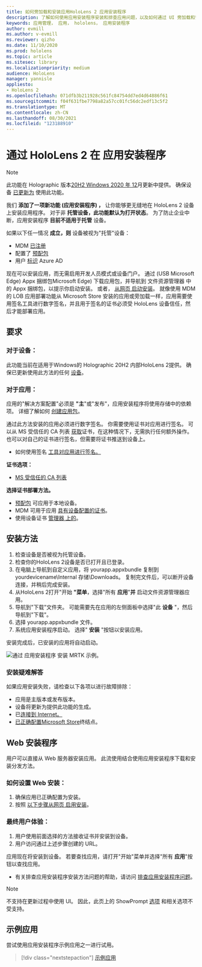 ```yaml
---
title: 如何旁加载和安装应用HoloLens 2 应用安装程序
description: 了解如何使用应用安装程序安装和排查应用问题，以及如何通过 UI 旁加载和安装应用。
keywords: 应用管理， 应用， hololens， 应用安装程序
author: evmill
ms.author: v-evmill
ms.reviewer: qizho
ms.date: 11/10/2020
ms.prod: hololens
ms.topic: article
ms.sitesec: library
ms.localizationpriority: medium
audience: HoloLens
manager: yannisle
appliesto:
- HoloLens 2
ms.openlocfilehash: 071dfb3b211928c561fc84754dd7ed4d64886f61
ms.sourcegitcommit: f04f631fbe7798a82a57cc01fc56dc2edf13c5f2
ms.translationtype: MT
ms.contentlocale: zh-CN
ms.lasthandoff: 08/30/2021
ms.locfileid: "123188910"
---
```

# <a name="install-apps-on-hololens-2-via-app-installer"></a>通过 HoloLens 2 在 应用安装程序

> [!NOTE]
> 此功能在 Holographic 版本[20H2 Windows 2020 年 12](hololens-release-notes.md)月更新中提供。 确保设备 [已更新为](hololens-update-hololens.md) 使用此功能。

我们 **添加了一项新功能 (应用安装程序) ，** 让你能够更无缝地在 HoloLens 2 设备上安装应用程序。 对于非 **托管设备，此功能默认为打开状态**。 为了防止企业中断，应用安装程序 **目前不适用于托管** 设备。  

如果以下任一情况 **成立，则** 设备被视为"托管"设备：

- MDM [已注册](hololens-enroll-mdm.md)
- 配置了 [预配包](hololens-provisioning.md)
- 用户 [标识](hololens-identity.md) Azure AD

现在可以安装应用，而无需启用开发人员模式或设备门户。  通过 (USB Microsoft Edge) Appx 捆绑包Microsoft Edge) 下载应用包，并导航到 文件资源管理器 中的 Appx 捆绑包，以提示你启动安装。  或者， [从网页 启动安装](/windows/msix/app-installer/installing-windows10-apps-web)。 就像使用 MDM 的 LOB 应用部署功能从 Microsoft Store 安装的应用或旁加载一样，应用需要使用签名工具进行数字签名，[](/windows/win32/appxpkg/how-to-sign-a-package-using-signtool)并且用于签名的[](/windows/win32/appxpkg/how-to-sign-a-package-using-signtool#security-considerations)证书必须受 HoloLens 设备信任，然后才能部署应用。

## <a name="requirements"></a>要求

### <a name="for-your-devices"></a>对于设备：

此功能当前在适用于Windows的 Holographic 20H2 内部HoloLens 2提供。 确保已更新使用此方法的任何 [设备](hololens-update-hololens.md)。

### <a name="for-your-apps"></a>对于应用：

应用的"解决方案配置"必须是 **"主**"或"发布"，应用安装程序将使用存储中的依赖项。 详细了解如何 [创建应用包](/windows/msix/app-installer/create-appinstallerfile-vs)。

通过此方法安装的应用必须进行数字签名。 你需要使用证书对应用进行签名。 可以从 MS 受信任的 CA 列表 [获取](https://ccadb-public.secure.force.com/microsoft/IncludedCACertificateReportForMSFT)证书，在这种情况下，无需执行任何额外操作。 也可以对自己的证书进行签名，但需要将证书推送到设备上。

- 如何使用签名 [工具对应用进行签名。](/windows/win32/appxpkg/how-to-sign-a-package-using-signtool)

**证书选项：**

- [MS 受信任的 CA 列表](https://ccadb-public.secure.force.com/microsoft/IncludedCACertificateReportForMSFT)

**选择证书部署方法。**

- [预配包](hololens-provisioning.md) 可应用于本地设备。
- MDM 可用于应用 [具有设备配置的证书](/mem/intune/protect/certificates-configure)。
- 使用设备证书 [管理器 上的](certificate-manager.md)。

## <a name="installation-method"></a>安装方法

1. 检查设备是否被视为托管设备。
1. 检查你的HoloLens 2设备是否已打开且已登录。
1. 在电脑上导航到自定义应用，将 yourapp.appxbundle 复制到 yourdevicename\Internal 存储\Downloads。
    复制完文件后，可以断开设备连接，并稍后完成安装。
1. 从HoloLens 2打开"开始 **"菜单**，选择"所有 **应用**"**并** 启动文件资源管理器应用。
1. 导航到"下载"文件夹。 可能需要先在应用的左侧面板中选择"此 **设备** "，然后导航到"下载"。
1. 选择 yourapp.appxbundle 文件。
1. 系统应用安装程序启动。 选择" **安装** "按钮以安装应用。

安装完成后，已安装的应用将自动启动。

![通过 应用安装程序 安装 MRTK 示例。](images/hololens-app-installer-picture.jpg)

### <a name="troubleshooting-installs"></a>安装疑难解答

如果应用安装失败，请检查以下各项以进行故障排除：

- 应用是主版本或发布版本。
- 设备将更新为提供此功能的生成。
- 已[连接到 Internet。](hololens-network.md)
- [已正确配置Microsoft Store](hololens-offline.md)终结点。  

## <a name="web-installer"></a>Web 安装程序

用户可以直接从 Web 服务器安装应用。 此流使用结合使用应用安装程序下载和安装分发方法。

### <a name="how-to-set-up-web-install"></a>如何设置 Web 安装：

1. 确保应用已正确配置为安装。
1. 按照 [以下步骤从网页 启用安装](/windows/msix/app-installer/installing-windows10-apps-web#how-to-enable-this-on-a-webpage)。

### <a name="end-user-experience"></a>最终用户体验：

1. 用户使用前面选择的方法接收证书并安装到设备。
1. 用户访问通过上述步骤创建的 URL。

应用现在将安装到设备。 若要查找应用，请打开"开始"菜单并选择"所有 **应用**"按钮以查找应用。

- 有关排查应用安装程序安装方法问题的帮助，请访问 [排查应用安装程序问题](/windows/msix/app-installer/troubleshoot-appinstaller-issues)。

> [!NOTE]
> 不支持在更新过程中使用 UI。 因此，此页上的 ShowPrompt [选项](/windows/msix/app-installer/update-settings) 和相关选项不受支持。

## <a name="sample-apps"></a>示例应用

尝试使用应用安装程序示例应用之一进行试用。 
> [!div class="nextstepaction"]
> [示例应用](/windows/mixed-reality/develop/features-and-samples)
